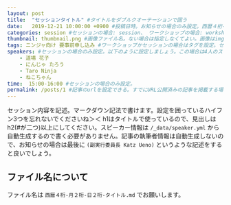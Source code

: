 ```yaml
---
layout: post
title:  "セッションタイトル" #タイトルをダブルクオーテーションで囲う
date:   2019-12-21 10:00:00 +0900 #投稿日時。お知らせの場合のみ設定。西暦４桁-月-日 時:分:秒 +0900 で設定。+0900は日本時間に合わせている。未来の日時を設定するとその日時を超えた時点で表示されるようになる。
categories: session #セッションの場合: session、 ワークショップの場合: workshop、お知らせの場合: news
thumbnail: thumbnail.png #画像ファイル名。ない場合は指定しなくてよい。画像はimg内のカテゴリ名(複数形)のディレクトリ内(例: /img/sessions)に入れること。
tags: ニンジャ向け 要事前申し込み #ワークショップかセッションの場合はタグを設定。セッションのタグは1つまで。
speakers: #セッションの場合のみ設定。以下のように設定しましょう。この場合は4人のスピーカーがいることになります。ニックネームでもスペースなしでも構いませんが、/_data/speaker.yml のスピーカーデータの"name"と一致するよう注意。
    - 道場 花子
    - にんじゃ たろう
    - Taro Ninja
    - ねこちゃん
time:  15:00-16:00 #セッションの場合のみ設定。
permalink: /posts/1 #記事のurlを設定できる。すでにURL公開済みの記事を掲載する場合に設定必須。 未設定の場合は/:categories/:title.html になる。(例: /sessions/dojo-hopping.html)
---
```


セッション内容を記述。マークダウン記法で書けます。設定を囲っているハイフン3つを忘れないでくださいね＞＜
h1はタイトルで使っているので、見出しはh2(#が二つ)以上にしてください。スピーカー情報は `/_data/speaker.yml` から自動生成するので書く必要がありません。記事の執筆者情報は自動生成しないので、お知らせの場合は最後に `(副実行委員長 Katz Ueno)` というような記述をすると良いでしょう。

## ファイル名について
ファイル名は `西暦４桁-月２桁-日２桁-タイトル.md` でお願いします。
